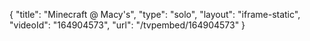 {
    "title": "Minecraft @ Macy's",
    "type": "solo",
    "layout": "iframe-static",
    "videoId": "164904573",
    "url": "\/tvpembed\/164904573"
}